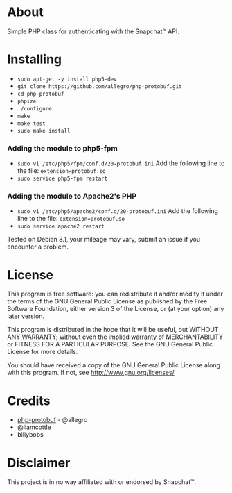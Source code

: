 # About

Simple PHP class for authenticating with the Snapchat™ API.

# Installing

* `sudo apt-get -y install php5-dev`
* `git clone https://github.com/allegro/php-protobuf.git`
* `cd php-protobuf`
* `phpize`
* `./configure`
* `make`
* `make test`
* `sudo make install`

### Adding the module to php5-fpm

* `sudo vi /etc/php5/fpm/conf.d/20-protobuf.ini`
Add the following line to the file: `extension=protobuf.so`
* `sudo service php5-fpm restart`

### Adding the module to Apache2's PHP

* `sudo vi /etc/php5/apache2/conf.d/20-protobuf.ini`
Add the following line to the file: `extension=protobuf.so`
* `sudo service apache2 restart`

Tested on Debian 8.1, your mileage may vary, submit an issue if you encounter a problem.

# License

This program is free software: you can redistribute it and/or modify it under the terms of the GNU General Public License as published by the Free Software Foundation, either version 3 of the License, or (at your option) any later version.

This program is distributed in the hope that it will be useful, but WITHOUT ANY WARRANTY; without even the implied warranty of MERCHANTABILITY or FITNESS FOR A PARTICULAR PURPOSE. See the GNU General Public License for more details.

You should have received a copy of the GNU General Public License along with this program. If not, see http://www.gnu.org/licenses/

# Credits

* [php-protobuf](https://github.com/allegro/php-protobuf) - @allegro
* @liamcottle
* billybobs

# Disclaimer

This project is in no way affiliated with or endorsed by Snapchat™.

